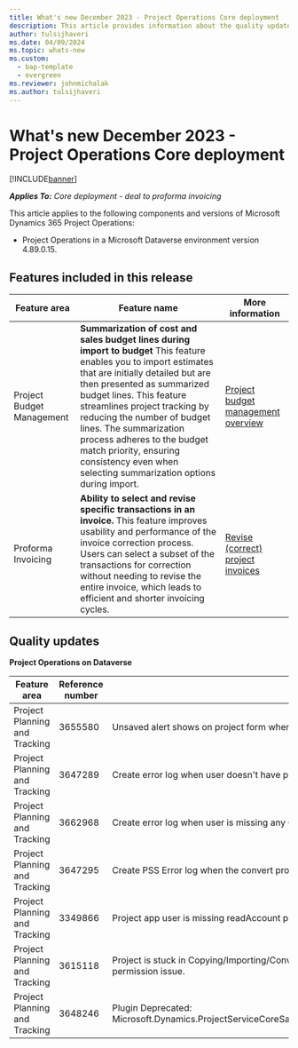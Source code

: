 ```yaml
---
title: What's new December 2023 - Project Operations Core deployment
description: This article provides information about the quality updates that are available in the December 2023 release of Microsoft Dynamics 365 Project Operations Core deployment.
author: tulsijhaveri
ms.date: 04/09/2024
ms.topic: whats-new
ms.custom: 
  - bap-template
  - evergreen
ms.reviewer: johnmichalak 
ms.author: tulsijhaveri
---
```


# What's new December 2023 - Project Operations Core deployment

[!INCLUDE[banner](../../includes/banner.md)]

_**Applies To:** Core deployment - deal to proforma invoicing_

This article applies to the following components and versions of Microsoft Dynamics 365 Project Operations:

- Project Operations in a Microsoft Dataverse environment version 4.89.0.15.

## Features included in this release

| **Feature area** | **Feature name** | **More information** |
| --- | --- | --- |
| Project Budget Management | **Summarization of cost and sales budget lines during import to budget** This feature enables you to import estimates that are initially detailed but are then presented as summarized budget lines. This feature streamlines project tracking by reducing the number of budget lines. The summarization process adheres to the budget match priority, ensuring consistency even when selecting summarization options during import. | [Project budget management overview](/dynamics365/project-operations/pro/budget/projectbudgetmanagement) |
| Proforma Invoicing | **Ability to select and revise specific transactions in an invoice.** This feature improves usability and performance of the invoice correction process. Users can select a subset of the transactions for correction without needing to revise the entire invoice, which leads to efficient and shorter invoicing cycles. | [Revise (correct) project invoices](../../proforma-invoicing/revise-project-invoices.md) |

## Quality updates

**Project Operations on Dataverse**

| **Feature area** | **Reference number** | **Quality Update** |
| --- | --- | --- |
| Project Planning and Tracking | 3655580 | Unsaved alert shows on project form when feature is disabled and duration fields are hidden. |
| Project Planning and Tracking | 3647289 | Create error log when user doesn't have permissions to async operation entity and can't query the system jobs. |
| Project Planning and Tracking | 3662968 | Create error log when user is missing any OOB privilege and save operation fails. |
| Project Planning and Tracking | 3647295 | Create PSS Error log when the convert project fails. |
| Project Planning and Tracking | 3349866 | Project app user is missing readAccount privilege. |
| Project Planning and Tracking | 3615118 | Project is stuck in Copying/Importing/Converting status if PSS failed to update project status to Failed due to permission issue. |
| Project Planning and Tracking | 3648246 | Plugin Deprecated: Microsoft.Dynamics.ProjectServiceCoreSandbox.Plugins.Plugins.PublishToEventHub.PostOperationUserUpdateEvent |
